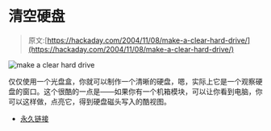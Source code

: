 # 清空硬盘

> 原文:[https://hackaday.com/2004/11/08/make-a-clear-hard-drive/](https://hackaday.com/2004/11/08/make-a-clear-hard-drive/)

![make a clear hard drive](img/348e46078e67fd7e95dd42f423e9bb15.png)

仅仅使用一个光盘盒，你就可以制作一个清晰的硬盘，嗯，实际上它是一个观察硬盘的窗口。这个很酷的一点是——如果你有一个机箱模块，可以让你看到电脑，你可以这样做，点亮它，得到硬盘磁头写入的酷视图。

*   [永久链接](http://www.unixmonkey.net/articles/clearhd/)